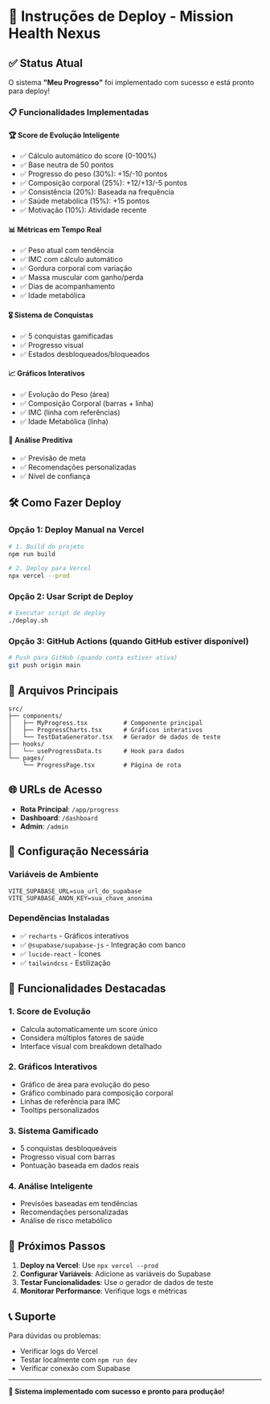 # 🚀 Instruções de Deploy - Mission Health Nexus

## ✅ Status Atual

O sistema **"Meu Progresso"** foi implementado com sucesso e está pronto para deploy!

### 📋 Funcionalidades Implementadas

#### 🏆 Score de Evolução Inteligente
- ✅ Cálculo automático do score (0-100%)
- ✅ Base neutra de 50 pontos
- ✅ Progresso do peso (30%): +15/-10 pontos
- ✅ Composição corporal (25%): +12/+13/-5 pontos
- ✅ Consistência (20%): Baseada na frequência
- ✅ Saúde metabólica (15%): +15 pontos
- ✅ Motivação (10%): Atividade recente

#### 📊 Métricas em Tempo Real
- ✅ Peso atual com tendência
- ✅ IMC com cálculo automático
- ✅ Gordura corporal com variação
- ✅ Massa muscular com ganho/perda
- ✅ Dias de acompanhamento
- ✅ Idade metabólica

#### 🎖️ Sistema de Conquistas
- ✅ 5 conquistas gamificadas
- ✅ Progresso visual
- ✅ Estados desbloqueados/bloqueados

#### 📈 Gráficos Interativos
- ✅ Evolução do Peso (área)
- ✅ Composição Corporal (barras + linha)
- ✅ IMC (linha com referências)
- ✅ Idade Metabólica (linha)

#### 🎯 Análise Preditiva
- ✅ Previsão de meta
- ✅ Recomendações personalizadas
- ✅ Nível de confiança

## 🛠️ Como Fazer Deploy

### Opção 1: Deploy Manual na Vercel

```bash
# 1. Build do projeto
npm run build

# 2. Deploy para Vercel
npx vercel --prod
```

### Opção 2: Usar Script de Deploy

```bash
# Executar script de deploy
./deploy.sh
```

### Opção 3: GitHub Actions (quando GitHub estiver disponível)

```bash
# Push para GitHub (quando conta estiver ativa)
git push origin main
```

## 📁 Arquivos Principais

```
src/
├── components/
│   ├── MyProgress.tsx          # Componente principal
│   ├── ProgressCharts.tsx      # Gráficos interativos
│   └── TestDataGenerator.tsx   # Gerador de dados de teste
├── hooks/
│   └── useProgressData.ts      # Hook para dados
└── pages/
    └── ProgressPage.tsx        # Página de rota
```

## 🌐 URLs de Acesso

- **Rota Principal**: `/app/progress`
- **Dashboard**: `/dashboard`
- **Admin**: `/admin`

## 🔧 Configuração Necessária

### Variáveis de Ambiente
```env
VITE_SUPABASE_URL=sua_url_do_supabase
VITE_SUPABASE_ANON_KEY=sua_chave_anonima
```

### Dependências Instaladas
- ✅ `recharts` - Gráficos interativos
- ✅ `@supabase/supabase-js` - Integração com banco
- ✅ `lucide-react` - Ícones
- ✅ `tailwindcss` - Estilização

## 🎯 Funcionalidades Destacadas

### 1. Score de Evolução
- Calcula automaticamente um score único
- Considera múltiplos fatores de saúde
- Interface visual com breakdown detalhado

### 2. Gráficos Interativos
- Gráfico de área para evolução do peso
- Gráfico combinado para composição corporal
- Linhas de referência para IMC
- Tooltips personalizados

### 3. Sistema Gamificado
- 5 conquistas desbloqueáveis
- Progresso visual com barras
- Pontuação baseada em dados reais

### 4. Análise Inteligente
- Previsões baseadas em tendências
- Recomendações personalizadas
- Análise de risco metabólico

## 🚀 Próximos Passos

1. **Deploy na Vercel**: Use `npx vercel --prod`
2. **Configurar Variáveis**: Adicione as variáveis do Supabase
3. **Testar Funcionalidades**: Use o gerador de dados de teste
4. **Monitorar Performance**: Verifique logs e métricas

## 📞 Suporte

Para dúvidas ou problemas:
- Verificar logs do Vercel
- Testar localmente com `npm run dev`
- Verificar conexão com Supabase

---

**🎉 Sistema implementado com sucesso e pronto para produção!** 